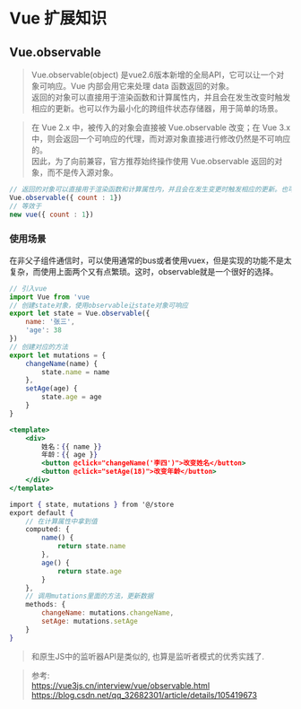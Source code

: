 # Vue 扩展知识

## Vue.observable

> Vue.observable(object) 是vue2.6版本新增的全局API，它可以让一个对象可响应。Vue 内部会用它来处理 data 函数返回的对象。  
> 返回的对象可以直接用于渲染函数和计算属性内，并且会在发生改变时触发相应的更新。也可以作为最小化的跨组件状态存储器，用于简单的场景。  

> 在 Vue 2.x 中，被传入的对象会直接被 Vue.observable 改变；在 Vue 3.x 中，则会返回一个可响应的代理，而对源对象直接进行修改仍然是不可响应的。  
> 因此，为了向前兼容，官方推荐始终操作使用 Vue.observable 返回的对象，而不是传入源对象。  

```js
// 返回的对象可以直接用于渲染函数和计算属性内，并且会在发生变更时触发相应的更新。也可以作为最小化的跨组件状态存储器
Vue.observable({ count : 1})
// 等效于
new vue({ count : 1})
```

### 使用场景

在非父子组件通信时，可以使用通常的bus或者使用vuex，但是实现的功能不是太复杂，而使用上面两个又有点繁琐。这时，observable就是一个很好的选择。

```js
// 引入vue
import Vue from 'vue
// 创建state对象，使用observable让state对象可响应
export let state = Vue.observable({
    name: '张三',
    'age': 38
})
// 创建对应的方法
export let mutations = {
    changeName(name) {
        state.name = name
    },
    setAge(age) {
        state.age = age
    }
}
```

```jsx
<template>
    <div>
        姓名：{{ name }}
        年龄：{{ age }}
        <button @click="changeName('李四')">改变姓名</button>
        <button @click="setAge(18)">改变年龄</button>
    </div>
</template>

import { state, mutations } from '@/store
export default {
    // 在计算属性中拿到值
    computed: {
        name() {
            return state.name
        },
        age() {
            return state.age
        }
    },
    // 调用mutations里面的方法，更新数据
    methods: {
        changeName: mutations.changeName,
        setAge: mutations.setAge
    }
}
```
> 和原生JS中的监听器API是类似的, 也算是监听者模式的优秀实践了.

> 参考:   
> https://vue3js.cn/interview/vue/observable.html   
> https://blog.csdn.net/qq_32682301/article/details/105419673  

